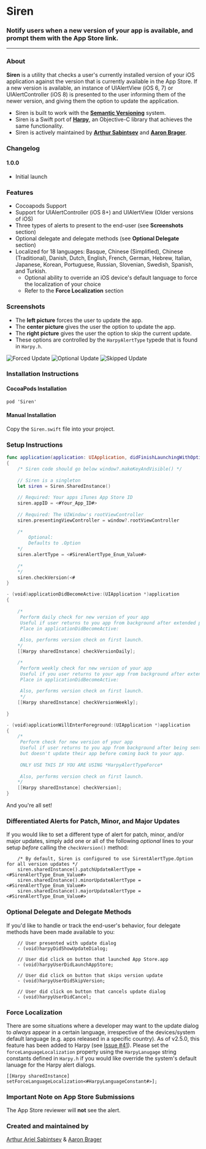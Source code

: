 # Siren
### Notify users when a new version of your app is available, and prompt them with the App Store link.

---
### About
**Siren** is a utility that checks a user's currently installed version of your iOS application against the version that is currently available in the App Store. If a new version is available, an instance of UIAlertView (iOS 6, 7) or UIAlertController (iOS 8) is presented to the user informing them of the newer version, and giving them the option to update the application. 

- Siren is built to work with the [**Semantic Versioning**](http://semver.org/) system.
- Siren is a Swift port of [**Harpy**](http://github.com/ArtSabintsev/Harpy), an Objective-C library that achieves the same functionality.
- Siren is actively maintained by [**Arthur Sabintsev**](http://github.com/ArtSabintsev) and [**Aaron Brager**](http://github.com/GetAaron).

### Changelog
#### 1.0.0
- Initial launch

### Features
- Cocoapods Support
- Support for UIAlertController (iOS 8+) and UIAlertView (Older versions of iOS)
- Three types of alerts to present to the end-user (see **Screenshots** section)
- Optional delegate and delegate methods (see **Optional Delegate** section)
- Localized for 18 languages: Basque, Chinese (Simplified), Chinese (Traditional), Danish, Dutch, English, French, German, Hebrew, Italian, Japanese, Korean, Portuguese, Russian, Slovenian, Swedish, Spanish, and Turkish.
	- Optional ability to override an iOS device's default language to force the localization of your choice 
	- Refer to the **Force Localization** section

### Screenshots

- The **left picture** forces the user to update the app.
- The **center picture** gives the user the option to update the app.
- The **right picture** gives the user the option to skip the current update.
- These options are controlled by the `HarpyAlertType` typede that is found in `Harpy.h`.
 
![Forced Update](https://github.com/ArtSabintsev/Harpy/blob/master/samplePictures/picForcedUpdate.png?raw=true "Forced Update") 
![Optional Update](https://github.com/ArtSabintsev/Harpy/blob/master/samplePictures/picOptionalUpdate.png?raw=true "Optional Update")
![Skipped Update](https://github.com/ArtSabintsev/Harpy/blob/master/samplePictures/picSkippedUpdate.png?raw=true "Optional Update")

### Installation Instructions

#### CocoaPods Installation
```
pod 'Siren'
```

#### Manual Installation

Copy the `Siren.swift` file into your project.

### Setup Instructions	
~~~ Swift
func application(application: UIApplication, didFinishLaunchingWithOptions launchOptions: [NSObject: AnyObject]?) -> Bool 
{
	/* Siren code should go below window?.makeKeyAndVisible() */
	
	// Siren is a singleton
	let siren = Siren.SharedInstance()
	
	// Required: Your apps iTunes App Store ID
	siren.appID = <#Your_App_ID#>
	
	// Required: The UIWindow's rootViewController
	siren.presentingViewController = window?.rootViewController
	
	/* 
		Optional:
		Defaults to .Option
	*/ 
	siren.alertType = <#SirenAlertType_Enum_Value#>
	
	/*
	*/
	siren.checkVersion(<#
}

- (void)applicationDidBecomeActive:(UIApplication *)application
{
	 
	/*
	 Perform daily check for new version of your app
	 Useful if user returns to you app from background after extended period of time
 	 Place in applicationDidBecomeActive:
 	 
 	 Also, performs version check on first launch.
 	*/
	[[Harpy sharedInstance] checkVersionDaily];

	/*
	 Perform weekly check for new version of your app
	 Useful if you user returns to your app from background after extended period of time
	 Place in applicationDidBecomeActive:
	 
	 Also, performs version check on first launch.
	 */
	[[Harpy sharedInstance] checkVersionWeekly];
    
}

- (void)applicationWillEnterForeground:(UIApplication *)application
{
	/*
	 Perform check for new version of your app
	 Useful if user returns to you app from background after being sent tot he App Store, 
	 but doesn't update their app before coming back to your app.
 	 
 	 ONLY USE THIS IF YOU ARE USING *HarpyAlertTypeForce* 
 	 
 	 Also, performs version check on first launch.
 	*/
	[[Harpy sharedInstance] checkVersion];    
}

~~~

And you're all set!

### Differentiated Alerts for Patch, Minor, and Major Updates
If you would like to set a different type of alert for patch, minor, and/or major updates, simply add one or all of the following *optional* lines to your setup *before* calling the `checkVersion()` method:

~~~ swift-c
	/* By default, Siren is configured to use SirentAlertType.Option for all version updates */
	siren.sharedInstance().patchUpdateAlertType = <#SirenAlertType_Enum_Value#>
	siren.sharedInstance().minorUpdateAlertType = <#SirenAlertType_Enum_Value#>
	siren.sharedInstance().majorUpdateAlertType = <#SirenAlertType_Enum_Value#>
~~~

### Optional Delegate and Delegate Methods
If you'd like to handle or track the end-user's behavior, four delegate methods have been made available to you:

```	obj-c
	// User presented with update dialog
	- (void)harpyDidShowUpdateDialog;
	
	// User did click on button that launched App Store.app
	- (void)harpyUserDidLaunchAppStore;
	
	// User did click on button that skips version update
	- (void)harpyUserDidSkipVersion;
	
	// User did click on button that cancels update dialog
	- (void)harpyUserDidCancel;
```

### Force Localization
There are some situations where a developer may want to the update dialog to *always* appear in a certain language, irrespective of the devices/system default language (e.g. apps released in a specific country). As of v2.5.0, this feature has been added to Harpy (see [Issue #41](https://github.com/ArtSabintsev/Harpy/issues/41)). Please set the `forceLanguageLocalization` property using the `HarpyLanugage` string constants defined in `Harpy.h` if you would like override the system's default lanuage for the Harpy alert dialogs.

``` obj-c 
[[Harpy sharedInstance] setForceLanguageLocalization<#HarpyLanguageConstant#>];
```

### Important Note on App Store Submissions
The App Store reviewer will **not** see the alert. 

### Created and maintained by
[Arthur Ariel Sabintsev](http://www.sabintsev.com/) & [Aaron Brager](http://github.com/GetAaron)
